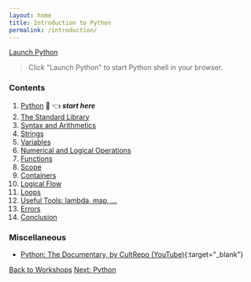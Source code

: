 ```yaml
---
layout: home
title: Introduction to Python
permalink: /introduction/
---
```


<div class="terminal-link"><div class="glowtext">
    <a href="/pythonlab/terminal/" target="_blank">Launch Python<span class="cursor"></span></a>
</div></div>

> Click "Launch Python" to start Python shell in your browser.

### Contents

1. [Python](00) 🐍 👈 ***start here***
1. [The Standard Library](01)
1. [Syntax and Arithmetics](02)
1. [Strings](03)
1. [Variables](04)
1. [Numerical and Logical Operations](05)
1. [Functions](06)
1. [Scope](07)
1. [Containers](08)
1. [Logical Flow](09)
1. [Loops](10)
1. [Useful Tools: lambda, map, ...](11)
1. [Errors](12)
1. [Conclusion](13)

### Miscellaneous

- [Python: The Documentary, by CultRepo (YouTube)](https://www.youtube.com/watch?v=GfH4QL4VqJ0){:target="_blank"}

<div class="prevnextlinks">
    <a id="previous" href="/pythonlab/">Back to Workshops</a>
    <a id="next" href="00">Next: Python</a>
</div>
<script src="{{ '/assets/js/navigation.js' | relative_url }}" defer></script>
